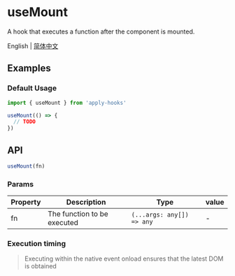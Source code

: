 # useMount

A hook that executes a function after the component is mounted.

English | [简体中文](https://github.com/a572251465/w-hooks/blob/main/packages/src/useMount/index.zh-CN.md)

## Examples

### Default Usage

```js
import { useMount } from 'apply-hooks'

useMount(() => {
  // TODO
})
```

## API

```typescript
useMount(fn)
```

### Params

| Property | Description                 | Type                      | value |
| -------- | --------------------------- | ------------------------- | ----- |
| fn       | The function to be executed | `(...args: any[]) => any` | -     |

### Execution timing

> Executing within the native event onload ensures that the latest DOM is obtained
